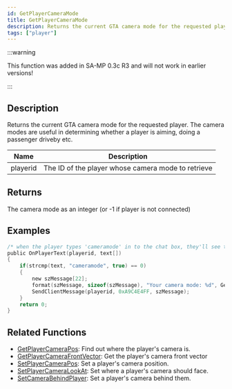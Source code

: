 ```yaml
---
id: GetPlayerCameraMode
title: GetPlayerCameraMode
description: Returns the current GTA camera mode for the requested player.
tags: ["player"]
---
```


:::warning

This function was added in SA-MP 0.3c R3 and will not work in earlier versions!

:::

## Description

Returns the current GTA camera mode for the requested player. The camera modes are useful in determining whether a player is aiming, doing a passenger driveby etc.

| Name     | Description                                        |
| -------- | -------------------------------------------------- |
| playerid | The ID of the player whose camera mode to retrieve |

## Returns

The camera mode as an integer (or -1 if player is not connected)

## Examples

```c
/* when the player types 'cameramode' in to the chat box, they'll see this. */
public OnPlayerText(playerid, text[])
{
    if(strcmp(text, "cameramode", true) == 0)
    {
        new szMessage[22];
        format(szMessage, sizeof(szMessage), "Your camera mode: %d", GetPlayerCameraMode(playerid));
        SendClientMessage(playerid, 0xA9C4E4FF, szMessage);
    }
    return 0;
}
```

## Related Functions

- [GetPlayerCameraPos](../functions/GetPlayerCameraPos): Find out where the player's camera is.
- [GetPlayerCameraFrontVector](../functions/GetPlayerCameraFrontVector): Get the player's camera front vector
- [SetPlayerCameraPos](../functions/SetPlayerCameraPos): Set a player's camera position.
- [SetPlayerCameraLookAt](../functions/SetPlayerCameraLookAt): Set where a player's camera should face.
- [SetCameraBehindPlayer](../functions/SetCameraBehindPlayer): Set a player's camera behind them.
